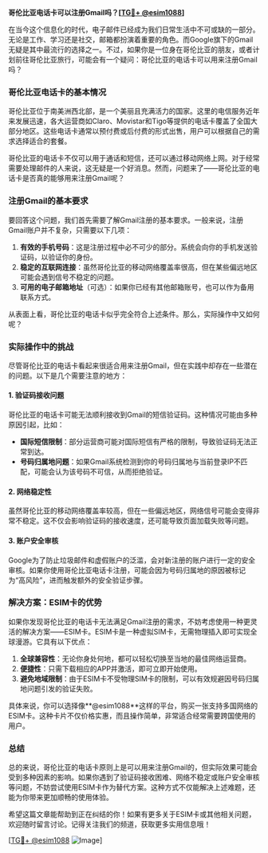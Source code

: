 **哥伦比亚电话卡可以注册Gmail吗？[[TG💪+ @esim1088](https://t.me/s/esim1088)]**

在当今这个信息化的时代，电子邮件已经成为我们日常生活中不可或缺的一部分。无论是工作、学习还是社交，邮箱都扮演着重要的角色。而Google旗下的Gmail无疑是其中最流行的选择之一。不过，如果你是一位身在哥伦比亚的朋友，或者计划前往哥伦比亚旅行，可能会有一个疑问：哥伦比亚的电话卡可以用来注册Gmail吗？

### **哥伦比亚电话卡的基本情况**

哥伦比亚位于南美洲西北部，是一个美丽且充满活力的国家。这里的电信服务近年来发展迅速，各大运营商如Claro、Movistar和Tigo等提供的电话卡覆盖了全国大部分地区。这些电话卡通常以预付费或后付费的形式出售，用户可以根据自己的需求选择适合的套餐。

哥伦比亚的电话卡不仅可以用于通话和短信，还可以通过移动网络上网。对于经常需要处理邮件的人来说，这无疑是一个好消息。然而，问题来了——哥伦比亚的电话卡是否真的能够用来注册Gmail呢？

### **注册Gmail的基本要求**

要回答这个问题，我们首先需要了解Gmail注册的基本要求。一般来说，注册Gmail账户并不复杂，只需要以下几项：

1. **有效的手机号码**：这是注册过程中必不可少的部分。系统会向你的手机发送验证码，以验证你的身份。
2. **稳定的互联网连接**：虽然哥伦比亚的移动网络覆盖率很高，但在某些偏远地区可能会遇到信号不稳定的问题。
3. **可用的电子邮箱地址**（可选）：如果你已经有其他邮箱账号，也可以作为备用联系方式。

从表面上看，哥伦比亚的电话卡似乎完全符合上述条件。那么，实际操作中又如何呢？

### **实际操作中的挑战**

尽管哥伦比亚的电话卡看起来很适合用来注册Gmail，但在实践中却存在一些潜在的问题。以下是几个需要注意的地方：

#### **1. 验证码接收问题**
哥伦比亚的电话卡可能无法顺利接收到Gmail的短信验证码。这种情况可能由多种原因引起，比如：
- **国际短信限制**：部分运营商可能对国际短信有严格的限制，导致验证码无法正常到达。
- **号码归属地问题**：如果Gmail系统检测到你的号码归属地与当前登录IP不匹配，可能会认为该号码不可信，从而拒绝验证。

#### **2. 网络稳定性**
虽然哥伦比亚的移动网络覆盖率较高，但在一些偏远地区，网络信号可能会变得非常不稳定。这不仅会影响验证码的接收速度，还可能导致页面加载失败等问题。

#### **3. 账户安全审核**
Google为了防止垃圾邮件和虚假账户的泛滥，会对新注册的账户进行一定的安全审核。如果你使用哥伦比亚电话卡注册，可能会因为号码归属地的原因被标记为“高风险”，进而触发额外的安全验证步骤。

### **解决方案：ESIM卡的优势**

如果你发现哥伦比亚的电话卡无法满足Gmail注册的需求，不妨考虑使用一种更灵活的解决方案——ESIM卡。ESIM卡是一种虚拟SIM卡，无需物理插入即可实现全球漫游。它具有以下优点：

1. **全球兼容性**：无论你身处何地，都可以轻松切换至当地的最佳网络运营商。
2. **便捷性**：只需下载相应的APP并激活，即可立即开始使用。
3. **避免地域限制**：由于ESIM卡不受物理SIM卡的限制，可以有效规避因号码归属地问题引发的验证失败。

具体来说，你可以选择像**@esim1088**这样的平台，购买一张支持多国网络的ESIM卡。这种卡片不仅价格实惠，而且操作简单，非常适合经常需要跨国使用的用户。

### **总结**

总的来说，哥伦比亚的电话卡原则上是可以用来注册Gmail的，但实际效果可能会受到多种因素的影响。如果你遇到了验证码接收困难、网络不稳定或账户安全审核等问题，不妨尝试使用ESIM卡作为替代方案。这种方式不仅能解决上述难题，还能为你带来更加顺畅的使用体验。

希望这篇文章能帮助到正在纠结的你！如果有更多关于ESIM卡或其他相关问题，欢迎随时留言讨论。记得关注我们的频道，获取更多实用信息哦！

[[TG💪+ @esim1088](https://t.me/s/esim1088) ![Image](https://i.postimg.cc/4NQfJmqS/Snipaste-2025-05-13-00-14-12.png)]